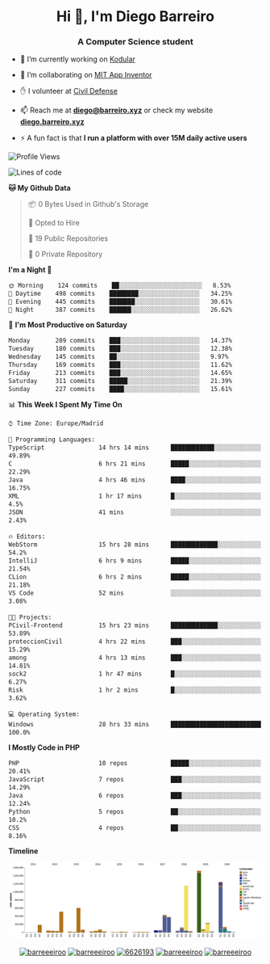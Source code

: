 <h1 align="center">Hi 👋, I'm Diego Barreiro</h1>
<h3 align="center">A Computer Science student</h3>

- 🔭 I’m currently working on [Kodular](https://www.kodular.io)

- 👯 I’m collaborating on [MIT App Inventor](https://github.com/mit-cml/appinventor-sources)

- ✋ I volunteer at [Civil Defense](https://proteccioncivil.sdc.gal)

- 📫 Reach me at **diego@barreiro.xyz** or check my website **[diego.barreiro.xyz](https://diego.barreiro.xyz)**

- ⚡ A fun fact is that **I run a platform with over 15M daily active users**

<!--START_SECTION:waka-->
![Profile Views](http://img.shields.io/badge/Profile%20Views-9-blue)

![Lines of code](https://img.shields.io/badge/From%20Hello%20World%20I%27ve%20Written-22.6%20million%20lines%20of%20code-blue)

**🐱 My Github Data** 

> 📦 0 Bytes Used in Github's Storage 
 > 
> 💼 Opted to Hire
 > 
> 📜 19 Public Repositories
 > 
> 🔑 0 Private Repository 
 > 
**I'm a Night 🦉** 

```text
🌞 Morning    124 commits    ██░░░░░░░░░░░░░░░░░░░░░░░   8.53% 
🌆 Daytime    498 commits    ████████░░░░░░░░░░░░░░░░░   34.25% 
🌃 Evening    445 commits    ███████░░░░░░░░░░░░░░░░░░   30.61% 
🌙 Night      387 commits    ██████░░░░░░░░░░░░░░░░░░░   26.62%

```
📅 **I'm Most Productive on Saturday** 

```text
Monday       209 commits    ███░░░░░░░░░░░░░░░░░░░░░░   14.37% 
Tuesday      180 commits    ███░░░░░░░░░░░░░░░░░░░░░░   12.38% 
Wednesday    145 commits    ██░░░░░░░░░░░░░░░░░░░░░░░   9.97% 
Thursday     169 commits    ███░░░░░░░░░░░░░░░░░░░░░░   11.62% 
Friday       213 commits    ███░░░░░░░░░░░░░░░░░░░░░░   14.65% 
Saturday     311 commits    █████░░░░░░░░░░░░░░░░░░░░   21.39% 
Sunday       227 commits    ████░░░░░░░░░░░░░░░░░░░░░   15.61%

```


📊 **This Week I Spent My Time On** 

```text
⌚︎ Time Zone: Europe/Madrid

💬 Programming Languages: 
TypeScript               14 hrs 14 mins      ████████████░░░░░░░░░░░░░   49.89% 
C                        6 hrs 21 mins       █████░░░░░░░░░░░░░░░░░░░░   22.29% 
Java                     4 hrs 46 mins       ████░░░░░░░░░░░░░░░░░░░░░   16.75% 
XML                      1 hr 17 mins        █░░░░░░░░░░░░░░░░░░░░░░░░   4.5% 
JSON                     41 mins             ░░░░░░░░░░░░░░░░░░░░░░░░░   2.43%

🔥 Editors: 
WebStorm                 15 hrs 28 mins      █████████████░░░░░░░░░░░░   54.2% 
IntelliJ                 6 hrs 9 mins        █████░░░░░░░░░░░░░░░░░░░░   21.54% 
CLion                    6 hrs 2 mins        █████░░░░░░░░░░░░░░░░░░░░   21.18% 
VS Code                  52 mins             ░░░░░░░░░░░░░░░░░░░░░░░░░   3.08%

🐱‍💻 Projects: 
PCivil-Frontend          15 hrs 23 mins      █████████████░░░░░░░░░░░░   53.89% 
proteccionCivil          4 hrs 22 mins       ███░░░░░░░░░░░░░░░░░░░░░░   15.29% 
among                    4 hrs 13 mins       ███░░░░░░░░░░░░░░░░░░░░░░   14.81% 
sock2                    1 hr 47 mins        █░░░░░░░░░░░░░░░░░░░░░░░░   6.27% 
Risk                     1 hr 2 mins         █░░░░░░░░░░░░░░░░░░░░░░░░   3.62%

💻 Operating System: 
Windows                  28 hrs 33 mins      █████████████████████████   100.0%

```

**I Mostly Code in PHP** 

```text
PHP                      10 repos            █████░░░░░░░░░░░░░░░░░░░░   20.41% 
JavaScript               7 repos             ███░░░░░░░░░░░░░░░░░░░░░░   14.29% 
Java                     6 repos             ███░░░░░░░░░░░░░░░░░░░░░░   12.24% 
Python                   5 repos             ██░░░░░░░░░░░░░░░░░░░░░░░   10.2% 
CSS                      4 repos             ██░░░░░░░░░░░░░░░░░░░░░░░   8.16%

```


**Timeline**

![Chart not found](https://github.com/barreeeiroo/barreeeiroo/blob/master/charts/bar_graph.png) 


<!--END_SECTION:waka-->

<p align="center">
<a href="https://twitter.com/barreeeiroo" target="blank"><img align="center" src="https://cdn.jsdelivr.net/npm/simple-icons@3.0.1/icons/twitter.svg" alt="barreeeiroo" height="20" width="20" /></a>
<a href="https://linkedin.com/in/barreeeiroo" target="blank"><img align="center" src="https://cdn.jsdelivr.net/npm/simple-icons@3.0.1/icons/linkedin.svg" alt="barreeeiroo" height="20" width="20" /></a>
<a href="https://stackoverflow.com/users/6626193" target="blank"><img align="center" src="https://cdn.jsdelivr.net/npm/simple-icons@3.0.1/icons/stackoverflow.svg" alt="6626193" height="20" width="20" /></a>
<a href="https://fb.com/barreeeiroo" target="blank"><img align="center" src="https://cdn.jsdelivr.net/npm/simple-icons@3.0.1/icons/facebook.svg" alt="barreeeiroo" height="20" width="20" /></a>
<a href="https://instagram.com/barreeeiroo" target="blank"><img align="center" src="https://cdn.jsdelivr.net/npm/simple-icons@3.0.1/icons/instagram.svg" alt="barreeeiroo" height="20" width="20" /></a>
</p>
